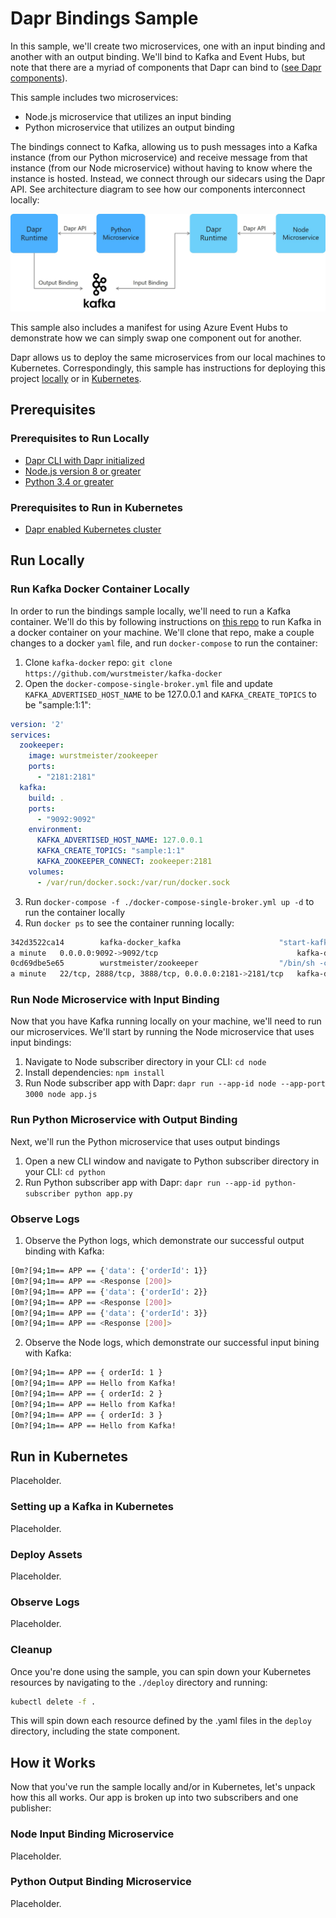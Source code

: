# Dapr Bindings Sample

In this sample, we'll create two microservices, one with an input binding and another with an output binding. We'll bind to Kafka and Event Hubs, but note that there are a myriad of components that Dapr can bind to ([see Dapr components](https://github.com/dapr/docs/tree/master/concepts/bindings)). 

This sample includes two microservices:
- Node.js microservice that utilizes an input binding
- Python microservice that utilizes an output binding

The bindings connect to Kafka, allowing us to push messages into a Kafka instance (from our Python microservice) and receive message from that instance (from our Node microservice) without having to know where the instance is hosted. Instead, we connect through our sidecars using the Dapr API. See architecture diagram to see how our components interconnect locally:

![Architecture Diagram](./img/Bindings_Standalone.jpg)

This sample also includes a manifest for using Azure Event Hubs to demonstrate how we can simply swap one component out for another.

Dapr allows us to deploy the same microservices from our local machines to Kubernetes. Correspondingly, this sample has instructions for deploying this project [locally](#Run-Locally) or in [Kubernetes](#Run-in-Kubernetes).

## Prerequisites

### Prerequisites to Run Locally

- [Dapr CLI with Dapr initialized](https://github.com/dapr/docs/tree/master/getting-started#installing-dapr-in-standalone-mode)
- [Node.js version 8 or greater](https://nodejs.org/en/)
- [Python 3.4 or greater](https://www.python.org/)

### Prerequisites to Run in Kubernetes

- [Dapr enabled Kubernetes cluster](https://github.com/dapr/docs/tree/master/getting-started#installing-dapr-on-a-kubernetes-cluster)

## Run Locally

### Run Kafka Docker Container Locally

In order to run the bindings sample locally, we'll need to run a Kafka container. We'll do this by following instructions on [this repo](https://github.com/wurstmeister/kafka-docker) to run Kafka in a docker container on your machine. We'll clone that repo, make a couple changes to a docker `yaml` file, and run `docker-compose` to run the container:

1. Clone `kafka-docker` repo: `git clone https://github.com/wurstmeister/kafka-docker`
2. Open the `docker-compose-single-broker.yml` file and update `KAFKA_ADVERTISED_HOST_NAME` to be 127.0.0.1 and `KAFKA_CREATE_TOPICS` to be "sample:1:1":

```yaml
version: '2'
services:
  zookeeper:
    image: wurstmeister/zookeeper
    ports:
      - "2181:2181"
  kafka:
    build: .
    ports:
      - "9092:9092"
    environment:
      KAFKA_ADVERTISED_HOST_NAME: 127.0.0.1
      KAFKA_CREATE_TOPICS: "sample:1:1"
      KAFKA_ZOOKEEPER_CONNECT: zookeeper:2181
    volumes:
      - /var/run/docker.sock:/var/run/docker.sock
```

3. Run `docker-compose -f ./docker-compose-single-broker.yml up -d` to run the container locally
4. Run `docker ps` to see the container running locally: 

```bash
342d3522ca14        kafka-docker_kafka                      "start-kafka.sh"         14 hours ago        Up About
a minute   0.0.0.0:9092->9092/tcp                               kafka-docker_kafka_1
0cd69dbe5e65        wurstmeister/zookeeper                  "/bin/sh -c '/usr/sb…"   8 days ago          Up About
a minute   22/tcp, 2888/tcp, 3888/tcp, 0.0.0.0:2181->2181/tcp   kafka-docker_zookeeper_1
```

### Run Node Microservice with Input Binding

Now that you have Kafka running locally on your machine, we'll need to run our microservices. We'll start by running the Node microservice that uses input bindings:

1. Navigate to Node subscriber directory in your CLI: `cd node`
2. Install dependencies: `npm install`
3. Run Node subscriber app with Dapr: `dapr run --app-id node --app-port 3000 node app.js`

### Run Python Microservice with Output Binding

Next, we'll run the Python microservice that uses output bindings

1. Open a new CLI window and navigate to Python subscriber directory in your CLI: `cd python`
2. Run Python subscriber app with Dapr: `dapr run --app-id python-subscriber python app.py`
    
### Observe Logs

1. Observe the Python logs, which demonstrate our successful output binding with Kafka:

```bash
[0m?[94;1m== APP == {'data': {'orderId': 1}}
[0m?[94;1m== APP == <Response [200]>
[0m?[94;1m== APP == {'data': {'orderId': 2}}
[0m?[94;1m== APP == <Response [200]>
[0m?[94;1m== APP == {'data': {'orderId': 3}}
[0m?[94;1m== APP == <Response [200]>
```

2. Observe the Node logs, which demonstrate our successful input bining with Kafka: 

```bash
[0m?[94;1m== APP == { orderId: 1 }
[0m?[94;1m== APP == Hello from Kafka!
[0m?[94;1m== APP == { orderId: 2 }
[0m?[94;1m== APP == Hello from Kafka!
[0m?[94;1m== APP == { orderId: 3 }
[0m?[94;1m== APP == Hello from Kafka!
```

## Run in Kubernetes

Placeholder.

### Setting up a Kafka in Kubernetes

Placeholder.

### Deploy Assets

Placeholder.

### Observe Logs

Placeholder.

### Cleanup

Once you're done using the sample, you can spin down your Kubernetes resources by navigating to the `./deploy` directory and running:

```bash
kubectl delete -f .
```

This will spin down each resource defined by the .yaml files in the `deploy` directory, including the state component.

## How it Works

Now that you've run the sample locally and/or in Kubernetes, let's unpack how this all works. Our app is broken up into two subscribers and one publisher:

### Node Input Binding Microservice

Placeholder.

### Python Output Binding Microservice

Placeholder.